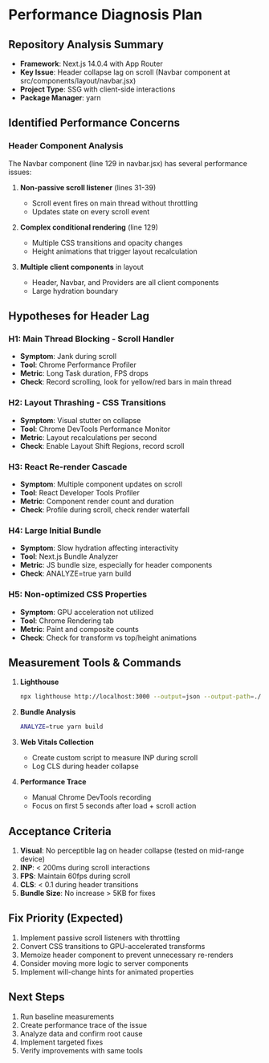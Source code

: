 # Performance Diagnosis Plan

## Repository Analysis Summary
- **Framework**: Next.js 14.0.4 with App Router
- **Key Issue**: Header collapse lag on scroll (Navbar component at src/components/layout/navbar.jsx)
- **Project Type**: SSG with client-side interactions
- **Package Manager**: yarn

## Identified Performance Concerns

### Header Component Analysis
The Navbar component (line 129 in navbar.jsx) has several performance issues:

1. **Non-passive scroll listener** (lines 31-39)
   - Scroll event fires on main thread without throttling
   - Updates state on every scroll event
   
2. **Complex conditional rendering** (line 129)
   - Multiple CSS transitions and opacity changes
   - Height animations that trigger layout recalculation

3. **Multiple client components** in layout
   - Header, Navbar, and Providers are all client components
   - Large hydration boundary

## Hypotheses for Header Lag

### H1: Main Thread Blocking - Scroll Handler
- **Symptom**: Jank during scroll
- **Tool**: Chrome Performance Profiler
- **Metric**: Long Task duration, FPS drops
- **Check**: Record scrolling, look for yellow/red bars in main thread

### H2: Layout Thrashing - CSS Transitions
- **Symptom**: Visual stutter on collapse
- **Tool**: Chrome DevTools Performance Monitor
- **Metric**: Layout recalculations per second
- **Check**: Enable Layout Shift Regions, record scroll

### H3: React Re-render Cascade
- **Symptom**: Multiple component updates on scroll
- **Tool**: React Developer Tools Profiler
- **Metric**: Component render count and duration
- **Check**: Profile during scroll, check render waterfall

### H4: Large Initial Bundle
- **Symptom**: Slow hydration affecting interactivity
- **Tool**: Next.js Bundle Analyzer
- **Metric**: JS bundle size, especially for header components
- **Check**: ANALYZE=true yarn build

### H5: Non-optimized CSS Properties
- **Symptom**: GPU acceleration not utilized
- **Tool**: Chrome Rendering tab
- **Metric**: Paint and composite counts
- **Check**: Check for transform vs top/height animations

## Measurement Tools & Commands

1. **Lighthouse**
   ```bash
   npx lighthouse http://localhost:3000 --output=json --output-path=./perf/baseline/lighthouse.json
   ```

2. **Bundle Analysis**
   ```bash
   ANALYZE=true yarn build
   ```

3. **Web Vitals Collection**
   - Create custom script to measure INP during scroll
   - Log CLS during header collapse

4. **Performance Trace**
   - Manual Chrome DevTools recording
   - Focus on first 5 seconds after load + scroll action

## Acceptance Criteria

1. **Visual**: No perceptible lag on header collapse (tested on mid-range device)
2. **INP**: < 200ms during scroll interactions
3. **FPS**: Maintain 60fps during scroll
4. **CLS**: < 0.1 during header transitions
5. **Bundle Size**: No increase > 5KB for fixes

## Fix Priority (Expected)

1. Implement passive scroll listeners with throttling
2. Convert CSS transitions to GPU-accelerated transforms
3. Memoize header component to prevent unnecessary re-renders
4. Consider moving more logic to server components
5. Implement will-change hints for animated properties

## Next Steps

1. Run baseline measurements
2. Create performance trace of the issue
3. Analyze data and confirm root cause
4. Implement targeted fixes
5. Verify improvements with same tools